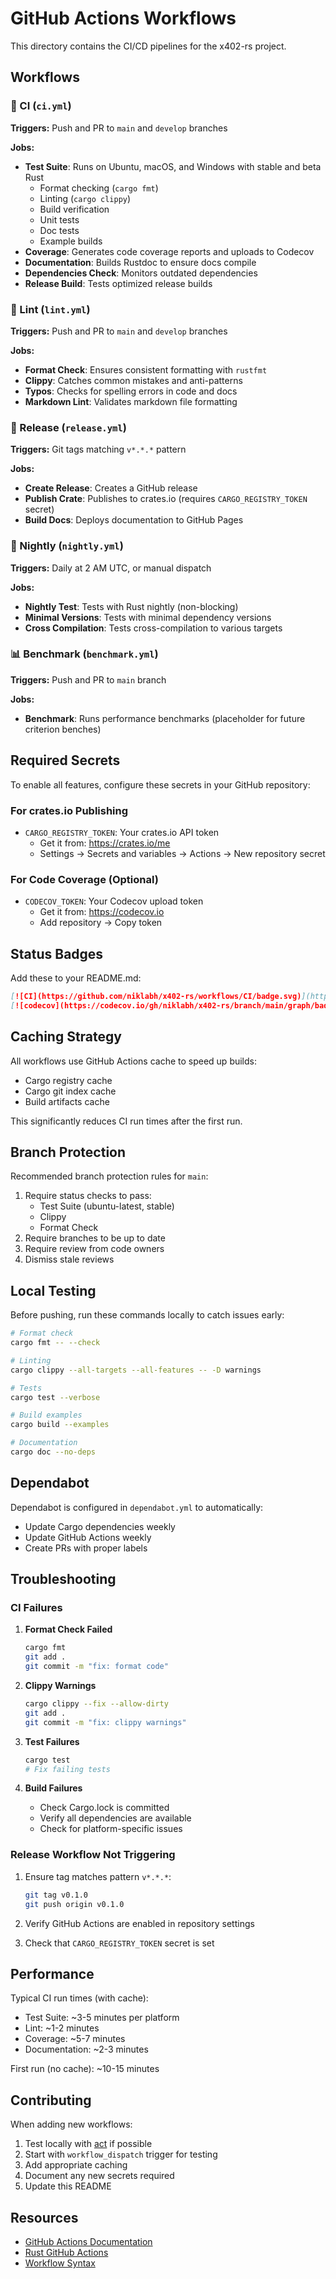 # GitHub Actions Workflows

This directory contains the CI/CD pipelines for the x402-rs project.

## Workflows

### 🔨 CI (`ci.yml`)
**Triggers:** Push and PR to `main` and `develop` branches

**Jobs:**
- **Test Suite**: Runs on Ubuntu, macOS, and Windows with stable and beta Rust
  - Format checking (`cargo fmt`)
  - Linting (`cargo clippy`)
  - Build verification
  - Unit tests
  - Doc tests
  - Example builds
- **Coverage**: Generates code coverage reports and uploads to Codecov
- **Documentation**: Builds Rustdoc to ensure docs compile
- **Dependencies Check**: Monitors outdated dependencies
- **Release Build**: Tests optimized release builds

### 🎨 Lint (`lint.yml`)
**Triggers:** Push and PR to `main` and `develop` branches

**Jobs:**
- **Format Check**: Ensures consistent formatting with `rustfmt`
- **Clippy**: Catches common mistakes and anti-patterns
- **Typos**: Checks for spelling errors in code and docs
- **Markdown Lint**: Validates markdown file formatting

### 🚀 Release (`release.yml`)
**Triggers:** Git tags matching `v*.*.*` pattern

**Jobs:**
- **Create Release**: Creates a GitHub release
- **Publish Crate**: Publishes to crates.io (requires `CARGO_REGISTRY_TOKEN` secret)
- **Build Docs**: Deploys documentation to GitHub Pages

### 🌙 Nightly (`nightly.yml`)
**Triggers:** Daily at 2 AM UTC, or manual dispatch

**Jobs:**
- **Nightly Test**: Tests with Rust nightly (non-blocking)
- **Minimal Versions**: Tests with minimal dependency versions
- **Cross Compilation**: Tests cross-compilation to various targets

### 📊 Benchmark (`benchmark.yml`)
**Triggers:** Push and PR to `main` branch

**Jobs:**
- **Benchmark**: Runs performance benchmarks (placeholder for future criterion benches)

## Required Secrets

To enable all features, configure these secrets in your GitHub repository:

### For crates.io Publishing
- `CARGO_REGISTRY_TOKEN`: Your crates.io API token
  - Get it from: https://crates.io/me
  - Settings → Secrets and variables → Actions → New repository secret

### For Code Coverage (Optional)
- `CODECOV_TOKEN`: Your Codecov upload token
  - Get it from: https://codecov.io
  - Add repository → Copy token

## Status Badges

Add these to your README.md:

```markdown
[![CI](https://github.com/niklabh/x402-rs/workflows/CI/badge.svg)](https://github.com/niklabh/x402-rs/actions/workflows/ci.yml)
[![codecov](https://codecov.io/gh/niklabh/x402-rs/branch/main/graph/badge.svg)](https://codecov.io/gh/niklabh/x402-rs)
```

## Caching Strategy

All workflows use GitHub Actions cache to speed up builds:
- Cargo registry cache
- Cargo git index cache
- Build artifacts cache

This significantly reduces CI run times after the first run.

## Branch Protection

Recommended branch protection rules for `main`:

1. Require status checks to pass:
   - Test Suite (ubuntu-latest, stable)
   - Clippy
   - Format Check
2. Require branches to be up to date
3. Require review from code owners
4. Dismiss stale reviews

## Local Testing

Before pushing, run these commands locally to catch issues early:

```bash
# Format check
cargo fmt -- --check

# Linting
cargo clippy --all-targets --all-features -- -D warnings

# Tests
cargo test --verbose

# Build examples
cargo build --examples

# Documentation
cargo doc --no-deps
```

## Dependabot

Dependabot is configured in `dependabot.yml` to automatically:
- Update Cargo dependencies weekly
- Update GitHub Actions weekly
- Create PRs with proper labels

## Troubleshooting

### CI Failures

1. **Format Check Failed**
   ```bash
   cargo fmt
   git add .
   git commit -m "fix: format code"
   ```

2. **Clippy Warnings**
   ```bash
   cargo clippy --fix --allow-dirty
   git add .
   git commit -m "fix: clippy warnings"
   ```

3. **Test Failures**
   ```bash
   cargo test
   # Fix failing tests
   ```

4. **Build Failures**
   - Check Cargo.lock is committed
   - Verify all dependencies are available
   - Check for platform-specific issues

### Release Workflow Not Triggering

1. Ensure tag matches pattern `v*.*.*`:
   ```bash
   git tag v0.1.0
   git push origin v0.1.0
   ```

2. Verify GitHub Actions are enabled in repository settings

3. Check that `CARGO_REGISTRY_TOKEN` secret is set

## Performance

Typical CI run times (with cache):
- Test Suite: ~3-5 minutes per platform
- Lint: ~1-2 minutes
- Coverage: ~5-7 minutes
- Documentation: ~2-3 minutes

First run (no cache): ~10-15 minutes

## Contributing

When adding new workflows:
1. Test locally with [act](https://github.com/nektos/act) if possible
2. Start with `workflow_dispatch` trigger for testing
3. Add appropriate caching
4. Document any new secrets required
5. Update this README

## Resources

- [GitHub Actions Documentation](https://docs.github.com/en/actions)
- [Rust GitHub Actions](https://github.com/actions-rs)
- [Workflow Syntax](https://docs.github.com/en/actions/reference/workflow-syntax-for-github-actions)


